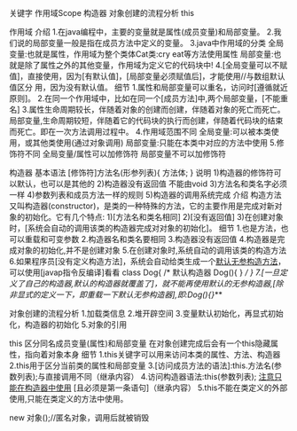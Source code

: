 关键字 作用域Scope 构造器 对象创建的流程分析 this

作用域
  介绍
    1.在java编程中，主要的变量就是属性(成员变量)和局部变量。
    2.我们说的局部变量一般是指在成员方法中定义的变量。
    3.java中作用域的分类
      全局变量:也就是属性，作用域为整个类体Cat类:cry eat等方法使用属性
      局部变量:也就是除了属性之外的其他变量，作用域为定义它的代码块中!
    4.[全局变量可以不赋值]，直接使用，因为[有默认值]，[局部变量必须赋值后]，才能使用//与数组默认值区分
    用，因为没有默认值。
  细节
    1.属性和局部变量可以重名，访问时[遵循就近原则]。
    2.在同一个作用域中，比如在同一个[成员方法]中,两个局部变量，[不能重名]
    3.属性生命周期较长，伴随着对象的创建而创建，伴随着对象的死亡而死亡。局部变量,生命周期较短，伴随着它的代码块的执行而创建，伴随着代码块的结束而死亡。即在一次方法调用过程中。
    4.作用域范围不同
      全局变量:可以被本类使用，或其他类使用(通过对象调用)
       局部变量:只能在本类中对应的方法中使用
    5.修饰符不同
      全局变量/属性可以加修饰符
      局部变量不可以加修饰符

构造器
  基本语法
    [修饰符]方法名(形参列表){
      方法体;
    }
  说明
    1)构造器的修饰符可以默认，也可以是其他的
    2)构造器没有返回值 不能由void
    3)方法名和类名字必须一样
    4)参数列表和成员方法一样的规则
    5)构造器的调用系统完成
  介绍
    构造方法又叫构造器(constructor)，是类的一种特殊的方法，它的主要作用是完成对新对象的初始化。它有几个特点:
      1)[方法名和类名相同]
      2)[没有返回值]
      3)在创建对象时，[系统会自动的调用该类的构造器完成对对象的初始化]。
  细节
    1.也是方法，也可以重载和可变参数
    2.构造器名和类名要相同
    3.构造器没有返回值
    4.构造器是完成对象的初始化,并不是创建对象
    5.在创建对象时,系统自动的调用该类的构造方法
    6.如果程序员[没有定义构造方法]，系统会自动给类生成一个[默认无参构造方法](也叫默认构造方法)，可以使用[javap指令反编译]看看
      class Dog{
        /*
          默认构造器
          Dog(){
          }
        */
        }
    7.[一旦定义了自己的构造器,默认的构造器就覆盖了]，就不能再使用默认的无参构造器,[除非显式的定义一下，即重载一下默认无参构造器],即:Dog(){}***

对象创建的流程分析
  1.加载类信息
  2.堆开辟空间
  3.变量默认初始化，再显式初始化，构造器的初始化
  5.对象的引用

this
  区分同名成员变量(属性)和局部变量
  在对象创建完成后会有一个this隐藏属性，指向着对象本身
  细节
    1.this关键字可以用来访问本类的属性、方法、构造器
    2.this用于区分当前类的属性和局部变量
    3.[访问成员方法的语法]:this.方法名(参数列表);与直接调用不同（继承内容）
    4.访问构造器语法:this(参数列表);
      [注意只能在构造器中使用](在构造器中调用另一个构造器)
      [且必须是第一条语句]（继承内容）
    5.this不能在类定义的外部使用,只能在类定义的方法中使用。

new 对象();//匿名对象，调用后就被销毁






